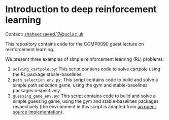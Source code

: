 # Introduction to deep reinforcement learning

Contact: shaheer.saeed.17@ucl.ac.uk

This repository contains code for the COMP0090 guest lecture on reinforcement learning.

We present three examples of simple reinforcement leanring (RL) problems:

1) `solving_cartpole.py`: This script contians code to solve cartpole using the RL package stbale-baselines.
2) `path_selection_env.py`: This script contains code to build and solve a simple path selection game, using the gym and stable-baselines packages respectively.
3) `guessing_game_env.py`: This script contains code to build and solve a simple guessing game, using the gym and stable-baselines packages respectively (the envrionment in this script is adapted from [an open-source implementation](https://github.com/JKCooper2/gym-envs/blob/master/GuessingGame/guessing_game.py)).
